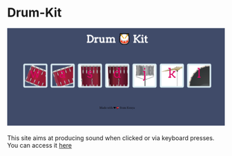 # Drum-Kit

![alt](https://github.com/KaburaJ/Drum-Kit/blob/main/drum.PNG)
<br>
<br>
This site aims at producing sound when clicked or via keyboard presses. 
You can access it [here](https://kaburaj.github.io/Drum-Kit/)
